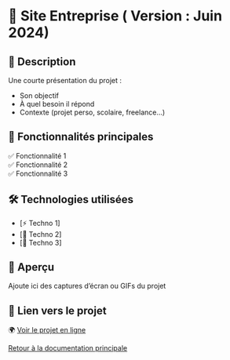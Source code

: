 # 🎯 Site Entreprise ( Version : Juin 2024)

## 📖 Description  
Une courte présentation du projet :  
- Son objectif  
- À quel besoin il répond  
- Contexte (projet perso, scolaire, freelance…)  

## 🚀 Fonctionnalités principales  
✅ Fonctionnalité 1  
✅ Fonctionnalité 2  
✅ Fonctionnalité 3  

## 🛠️ Technologies utilisées  
- [⚡️ Techno 1]  
- [📱 Techno 2]  
- [💾 Techno 3]  

## 📸 Aperçu  
Ajoute ici des captures d’écran ou GIFs du projet  

## 🔗 Lien vers le projet  
🌍 [Voir le projet en ligne](URL_DU_PROJET)  

[Retour à la documentation principale](../../README.md)

